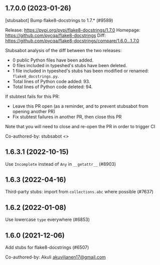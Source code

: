 ## 1.7.0.0 (2023-01-26)

[stubsabot] Bump flake8-docstrings to 1.7.* (#9589)

Release: https://pypi.org/pypi/flake8-docstrings/1.7.0
Homepage: https://github.com/pycqa/flake8-docstrings
Diff: https://github.com/pycqa/flake8-docstrings/compare/1.6.0...1.7.0

Stubsabot analysis of the diff between the two releases:
 - 0 public Python files have been added.
 - 0 files included in typeshed's stubs have been deleted.
 - 1 file included in typeshed's stubs has been modified or renamed: `flake8_docstrings.py`.
 - Total lines of Python code added: 93.
 - Total lines of Python code deleted: 94.

If stubtest fails for this PR:
- Leave this PR open (as a reminder, and to prevent stubsabot from opening another PR)
- Fix stubtest failures in another PR, then close this PR

Note that you will need to close and re-open the PR in order to trigger CI

Co-authored-by: stubsabot <>

## 1.6.3.1 (2022-10-15)

Use `Incomplete` instead of `Any` in `__getattr__` (#8903)

## 1.6.3 (2022-04-16)

Third-party stubs: import from `collections.abc` where possible (#7637)

## 1.6.2 (2022-01-08)

Use lowercase `type` everywhere (#6853)

## 1.6.0 (2021-12-06)

Add stubs for flake8-docstrings (#6507)

Co-authored-by: Akuli <akuviljanen17@gmail.com>


